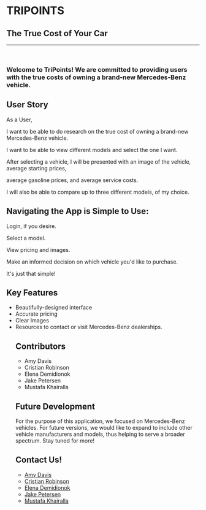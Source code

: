 # TRIPOINTS
## The True Cost of Your Car
<hr>
<br>
<h3> Welcome to TriPoints! We are committed to providing users with the true costs of owning a brand-new Mercedes-Benz vehicle. </h3>

## User Story
<p>As a User,</p>
<p>I want to be able to do research on the true cost of owning a brand-new Mercedes-Benz vehicle.</p>
<p>I want to be able to view different models and select the one I want.</p>
<p>After selecting a vehicle, I will be presented with an image of the vehicle, average starting prices,</p>
<p>average gasoline prices, and average service costs.</p>
<p>I will also be able to compare up to three different models, of my choice.</p>

## Navigating the App is Simple to Use:
<p>Login, if you desire.</p>
<p>Select a model.</p>
<p>View pricing and images.</p>
<p>Make an informed decision on which vehicle you'd like to purchase.</p>
<p>It's just that simple!</p>

## Key Features
<ul>
  <li>Beautifully-designed interface</li>
  <li>Accurate pricing</li>
  <li>Clear Images</li>
  <li>Resources to contact or visit Mercedes-Benz dealerships.</li>

## Contributors
<ul>
  <li>Amy Davis</li>
  <li>Cristian Robinson</li>
  <li>Elena Demidionok</li>
  <li>Jake Petersen</li>
  <li>Mustafa Khairalla</li>
</ul>

## Future Development
<p>For the purpose of this application, we focused on Mercedes-Benz vehicles. For future versions, we would like to expand to include other vehicle manufacturers and models, thus helping to serve a broader spectrum. Stay tuned for more!</p>

## Contact Us!
<ul>
  <li><a href="https://github.com/ameliadavis">Amy Davis</a></li>
  <li><a href="https://github.com/cristian634">Cristian Robinson</a></li>
  <li><a href="https://github.com/Ellen0404">Elena Demidionok</a></li>
  <li><a href="https://github.com/jcbpetersen1995">Jake Petersen</a></li>
  <li><a href="https://github.com/MustafaKhairalla">Mustafa Khairalla</a></li>
</ul>

